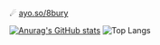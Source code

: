 ☄ [ayo.so/8bury](url)

[![Anurag's GitHub stats](https://github-readme-stats.vercel.app/api?username=8bury&theme=tokyonight)](https://github.com/anuraghazra/github-readme-stats)
![Top Langs](https://github-readme-stats.vercel.app/api/top-langs/?username=8bury&layout=compact&theme=tokyonight)
